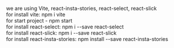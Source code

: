 we are using Vite, react-insta-stories, react-select, react-slick <br />
for install vite: npm i vite <br />
for start project - npm start <br />
for install react-select: npm i --save react-select <br />
for install react-slick: npm i --save react-slick <br />
for install react-insta-stories: npm install --save react-insta-stories 
